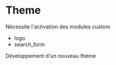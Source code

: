 # Theme

Nécessite l'activation des modules custom

* logo
* search_form

Développement d'un nouveau thème


